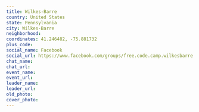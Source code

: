 ```yaml
---
title: Wilkes-Barre
country: United States
state: Pennsylvania
city: Wilkes-Barre
neighborhood: 
coordinates: 41.246482, -75.881732
plus_code:
social_name: Facebook
social_url: https://www.facebook.com/groups/free.code.camp.wilkesbarre
chat_name:
chat_url:
event_name:
event_url:
leader_name:
leader_url:
old_photo: 
cover_photo:
---
```


